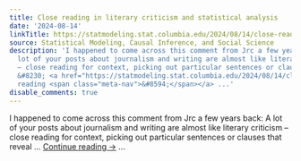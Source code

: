 ```yaml
---
title: Close reading in literary criticism and statistical analysis
date: '2024-08-14'
linkTitle: https://statmodeling.stat.columbia.edu/2024/08/14/close-reading-in-literary-criticism-and-statistical-analysis/
source: Statistical Modeling, Causal Inference, and Social Science
description: 'I happened to come across this comment from Jrc a few years back: A
  lot of your posts about journalism and writing are almost like literary criticism
  – close reading for context, picking out particular sentences or clauses that reveal
  &#8230; <a href="https://statmodeling.stat.columbia.edu/2024/08/14/close-reading-in-literary-criticism-and-statistical-analysis/">Continue
  reading <span class="meta-nav">&#8594;</span></a> ...'
disable_comments: true
---
```

I happened to come across this comment from Jrc a few years back: A lot of your posts about journalism and writing are almost like literary criticism – close reading for context, picking out particular sentences or clauses that reveal &#8230; <a href="https://statmodeling.stat.columbia.edu/2024/08/14/close-reading-in-literary-criticism-and-statistical-analysis/">Continue reading <span class="meta-nav">&#8594;</span></a> ...